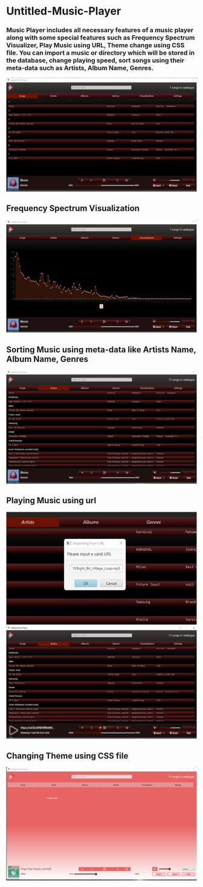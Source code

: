 # Untitled-Music-Player

<h3>
Music Player includes all necessary features of a music player along with some special features such as Frequency Spectrum Visualizer, Play Music using URL, Theme change using CSS file. You can import a music or directory which will be stored in the database, change playing speed, sort songs using their meta-data such as Artists, Album Name, Genres.
</h3>

<img src="/Screen Shots/1.png" alt="Alt text" title="Optional title">

## Frequency Spectrum Visualization

<img src="/Screen Shots/2.png" alt="Alt text" title="Optional title">

## Sorting Music using meta-data like Artists Name, Album Name, Genres 

<img src="/Screen Shots/3.png" alt="Alt text" title="Optional title">

## Playing Music using url

<img src="/Screen Shots/4.png" alt="Alt text" title="Optional title">
<img src="/Screen Shots/5.png" alt="Alt text" title="Optional title">

## Changing Theme using CSS file

<img src="/Screen Shots/6.png" alt="Alt text" title="Optional title">

